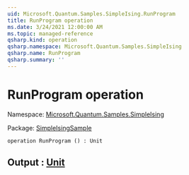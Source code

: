 ```yaml
---
uid: Microsoft.Quantum.Samples.SimpleIsing.RunProgram
title: RunProgram operation
ms.date: 3/24/2021 12:00:00 AM
ms.topic: managed-reference
qsharp.kind: operation
qsharp.namespace: Microsoft.Quantum.Samples.SimpleIsing
qsharp.name: RunProgram
qsharp.summary: ''
---
```


# RunProgram operation

Namespace: [Microsoft.Quantum.Samples.SimpleIsing](xref:Microsoft.Quantum.Samples.SimpleIsing)

Package: [SimpleIsingSample](https://nuget.org/packages/SimpleIsingSample)




```qsharp
operation RunProgram () : Unit
```


## Output : [Unit](xref:microsoft.quantum.lang-ref.unit)

